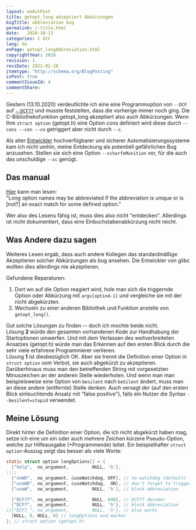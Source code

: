 ```yaml
---
layout: weAutPost
title: getopt_long akzeptiert Abkürzungen
bigTitle: abbreviation bug
permalink: /:title.html
date:   2020-10-13
categories: C GCC 
lang: de
enPage: getopt_longAbbreviation.html
copyrightYear: 2020
revision: 1
reviDate: 2021-02-28
itemtype: "http://schema.org/BlogPosting"
isPost: true
commentIssueId: 4
commentShare:
---
```

Gestern (13.10.2020) verdeutlichte ich eine eine Programmoption von 
```--DCF``` auf
[```--DCF77```](/dcf77decOnPi.html "Handling DCF77 AM signals with a Pi")
und musste 
feststellen, dass die vorherige immer noch ging.
Die C-Bibliotheksfunktion getopt_long akzeptiert also<!--more--> auch Abkürzungen.
Wenn Ihre  ```struct option```
(getopt.h) eine Option cons definiert wird diese
durch ```--cons --con --co```
getriggert aber nicht durch ```--c```.

Als alter [Entwickler](http://a-weinert.de/cv-pub.html) hochverfügbarer
und sicherer Automatisierungssysteme 
kam ich nicht umhin, meine Entdeckung als potentiell gefährlichen Bug
anzusehen. Stellen sie sich eine Option ```--scharfeMunition```
vor, für die auch das unschuldige ```--sc```
genügt.

## Das manual

[Hier](https://linux.die.net/man/3/getopt_long "man/3/getopt_long") kann
man lesen:  
"Long option names may be abbreviated if the abbreviation is unique or is
[not?] an exact match for some defined option."   

Wer also des Lesens fähig ist, muss dies also nicht "entdecken". Allerdings
ist nicht dokumentiert, dass eine Einbuchstabenabkürzung nicht reicht.

## Was Andere dazu sagen

Weiteres Lesen ergab, dass auch andere Kollegen das standardmäßige 
Akzeptieren solcher Abkürzungen als bug ansehen. Die Entwickler
von glibc wollten dies allerdings nie akzeptieren.

Gefundene Reparaturen:
 1. Dort wo auf die Option reagiert wird, hole man sich die triggernde Option
    oder Abkürzung mit ```argv[optind-1]```
    und vergleiche sie mit der nicht abgekürzten.
 2. Wechseln zu einer anderen Bibliothek und Funktion
    anstelle von ```getopt_long()```.
 
Gut solche Lösungen zu finden -- doch ich mochte beide nicht.   
Lösung **2** würde den gesamten vorhandenen Kode zur Handhabung der 
Startoptionen umwerfen. Und mit dem Verlassen des weitverbreiteten 
Ansatzes (getopt.h) würde man das Erkennen auf den ersten Blick durch die
sehr viele erfahrene Programmierer verlieren.   
Lösung **1** ist diesbezüglich OK. Aber sie trennt die Definition einer
Option in ```struct option```
vom Verbot, sie auch abgekürzt zu akzeptieren. Darüberhinaus muss man den
betreffenden String mit vorgesetzten Minuszeichen an der anderen Stelle
wiederholen. Und wenn man man beispielsweise eine Option
von ```besilent```
nach ```beSilent``` ändert, muss man an diese andere (entfernte) Stelle
denken. Auch versagt der (auf den ersten Blick einleuchtende Ansatz mit
"false positive"), falls ein Nutzer die Syntax ```--besilent=stupid``` 
verwendet.
      
## Meine Lösung 

Direkt hinter die Definition einer Option, die ich nicht abgekürzt haben 
mag, setze ich eine um ein oder auch mehrere Zeichen kürzere Pseudo-Option,
welche zur Hilfeausgabe (+Programmende) leitet.
Ein beispielhafter ```struct option```-Auszug zeigt das besser als
viele Worte:
```c
static struct option longOptions[] = {
  {"help",  no_argument,         NULL, 'h'},
::::
  {"noWD",  no_argument, &useWatchdog, OFF}, // no watchdog (default)
  {"useWD", no_argument, &useWatchdog,  ON}, // don't forget to trigger
  {"useW",  no_argument,         NULL, 'h'}, // block abbreviation

  {"DCF77", no_argument,         NULL, 640}, // DCF77 decoder
  {"DCF7",  no_argument,         NULL, 'h'}, // block abbreviation
//{"DCF7_", no_argument,         NULL, 'h'}, // also works
  {NULL, 0, NULL, 0} // longOptions end marker
}; // struct option (getopt.h)
```

